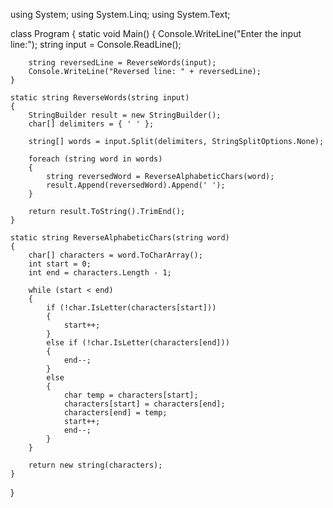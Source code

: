 using System;
using System.Linq;
using System.Text;

class Program
{
    static void Main()
    {
        Console.WriteLine("Enter the input line:");
        string input = Console.ReadLine();

        string reversedLine = ReverseWords(input);
        Console.WriteLine("Reversed line: " + reversedLine);
    }

    static string ReverseWords(string input)
    {
        StringBuilder result = new StringBuilder();
        char[] delimiters = { ' ' };

        string[] words = input.Split(delimiters, StringSplitOptions.None);

        foreach (string word in words)
        {
            string reversedWord = ReverseAlphabeticChars(word);
            result.Append(reversedWord).Append(' ');
        }

        return result.ToString().TrimEnd();
    }

    static string ReverseAlphabeticChars(string word)
    {
        char[] characters = word.ToCharArray();
        int start = 0;
        int end = characters.Length - 1;

        while (start < end)
        {
            if (!char.IsLetter(characters[start]))
            {
                start++;
            }
            else if (!char.IsLetter(characters[end]))
            {
                end--;
            }
            else
            {
                char temp = characters[start];
                characters[start] = characters[end];
                characters[end] = temp;
                start++;
                end--;
            }
        }

        return new string(characters);
    }
}
